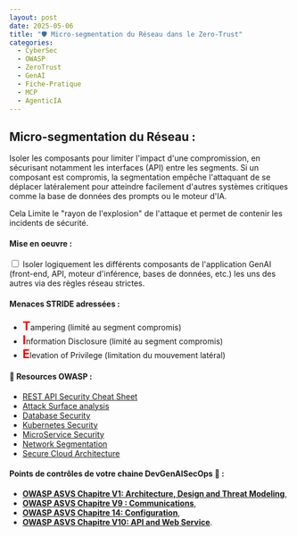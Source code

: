 ```yaml
---
layout: post
date: 2025-05-06
title: "🛡️ Micro-segmentation du Réseau dans le Zero-Trust"
categories:
  - CyberSec
  - OWASP
  - ZeroTrust
  - GenAI
  - Fiche-Pratique
  - MCP
  - AgenticIA
---
```


## Micro-segmentation du Réseau :

Isoler les composants pour limiter l'impact d'une compromission, en sécurisant notamment les interfaces (API)
entre les segments.  Si un composant est
compromis, la segmentation empêche l'attaquant de se déplacer latéralement pour atteindre facilement d'autres systèmes
critiques comme la base de données des prompts ou le moteur d'IA.

Cela Limite le "rayon de l'explosion" de l'attaque et permet de contenir les incidents de sécurité.

#### Mise en oeuvre :

<input type="checkbox" id="task4" name="task4" value="Micro-segmentation"> Isoler logiquement les différents composants de l'application GenAI (front-end, API, moteur d'inférence, bases de données, etc.) les uns des autres via des règles réseau strictes.<BR>

#### Menaces STRIDE adressées :

* <span style="color: red; font-weight: bold; font-size: 150%;">T</span>ampering (limité au segment compromis)
* <span style="color: red; font-weight: bold; font-size: 150%;">I</span>nformation Disclosure (limité au segment compromis)
* <span style="color: red; font-weight: bold; font-size: 150%;">E</span>levation of Privilege (limitation du mouvement latéral)

#### 📖 Resources OWASP :

* [REST API Security Cheat Sheet](https://cheatsheetseries.owasp.org/cheatsheets/REST_Security_Cheat_Sheet.html)
* [Attack Surface analysis](https://cheatsheetseries.owasp.org/cheatsheets/Attack_Surface_Analysis_Cheat_Sheet.html)
* [Database Security](https://cheatsheetseries.owasp.org/cheatsheets/Database_Security_Cheat_Sheet.html)
* [Kubernetes Security](https://cheatsheetseries.owasp.org/cheatsheets/Kubernetes_Security_Cheat_Sheet.html)
* [MicroService Security](https://cheatsheetseries.owasp.org/cheatsheets/Microservices_Security_Cheat_Sheet.html)
* [Network Segmentation](https://cheatsheetseries.owasp.org/cheatsheets/Network_Segmentation_Cheat_Sheet.html)
* [Secure Cloud Architecture](https://cheatsheetseries.owasp.org/cheatsheets/Secure_Cloud_Architecture_Cheat_Sheet.html)


#### Points de contrôles de votre chaine DevGenAISecOps 🎯 :

* [**OWASP ASVS Chapitre V1: Architecture, Design and Threat Modeling**](https://github.com/OWASP/ASVS/blob/v4.0.3/4.0/en/0x10-V1-Architecture.md),
* [**OWASP ASVS Chapitre V9 : Communications**](https://github.com/OWASP/ASVS/blob/v4.0.3/4.0/en/0x17-V9-Communications.md),
* [**OWASP ASVS Chapitre 14: Configuration**](https://github.com/OWASP/ASVS/blob/v4.0.3/4.0/en/0x22-V14-Config.md),
* [**OWASP ASVS Chapitre V10: API and Web Service**](https://github.com/OWASP/ASVS/blob/v4.0.3/4.0/en/0x21-V13-API.md).


